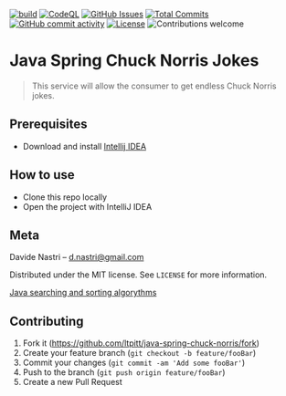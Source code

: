 [![build](https://github.com/ltpitt/java-spring-chuck-norris/workflows/build/badge.svg)](https://github.com/ltpitt/java-spring-chuck-norris/actions?query=workflow%3Abuild)
[![CodeQL](https://github.com/ltpitt/java-spring-chuck-norris/workflows/CodeQL/badge.svg)](https://github.com/ltpitt/java-spring-chuck-norris/actions?query=workflow%3ACodeQL)
[![GitHub Issues](https://img.shields.io/github/issues-raw/ltpitt/java-spring-chuck-norris)](https://github.com/ltpitt/java-spring-chuck-norris/issues)
[![Total Commits](https://img.shields.io/github/last-commit/ltpitt/java-spring-chuck-norris)](https://github.com/ltpitt/java-spring-chuck-norris/commits)
[![GitHub commit activity](https://img.shields.io/github/commit-activity/4w/ltpitt/java-spring-chuck-norris?foo=bar)](https://github.com/ltpitt/java-spring-chuck-norris/commits)
[![License](https://img.shields.io/badge/license-MIT-blue.svg)](https://github.com/ltpitt/java-spring-chuck-norris/blob/master/LICENSE)
![Contributions welcome](https://img.shields.io/badge/contributions-welcome-orange.svg)

# Java Spring Chuck Norris Jokes
> This service will allow the consumer to get endless Chuck Norris jokes.

## Prerequisites

- Download and install [Intellij IDEA](https://www.jetbrains.com/idea/download)

## How to use

- Clone this repo locally
- Open the project with IntelliJ IDEA

## Meta

Davide Nastri – d.nastri@gmail.com

Distributed under the MIT license. See ``LICENSE`` for more information.

[Java searching and sorting algorythms](https://github.com/ltpitt/java-spring-chuck-norris)

## Contributing

1. Fork it (<https://github.com/ltpitt/java-spring-chuck-norris/fork>)
2. Create your feature branch (`git checkout -b feature/fooBar`)
3. Commit your changes (`git commit -am 'Add some fooBar'`)
4. Push to the branch (`git push origin feature/fooBar`)
5. Create a new Pull Request
